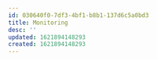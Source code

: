 ```yaml
---
id: 030640f0-7df3-4bf1-b8b1-137d6c5a0bd3
title: Monitoring
desc: ''
updated: 1621894148293
created: 1621894148293
---
```


